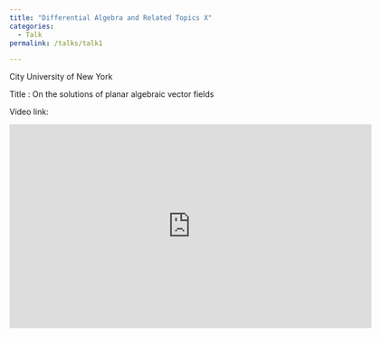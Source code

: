 ```yaml
---
title: "Differential Algebra and Related Topics X"
categories:
  - Talk
permalink: /talks/talk1

---
```

City University of New York

Title : On the solutions of planar algebraic vector fields

Video link: 
<iframe width="640" height="360" src="https://www.youtube.com/watch?v=aThGk3Lfbgk&t=1469s controls=0&amp;showinfo=0" frameborder="0" allowfullscreen></iframe>